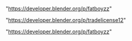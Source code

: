 "https://developer.blender.org/p/fatboyzz"

 
"https://developer.blender.org/p/tradelicense12"


"https://developer.blender.org/p/fatboyzz"


 
